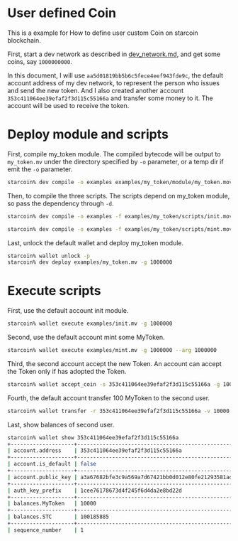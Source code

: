 # User defined Coin

This is a example for How to define user custom Coin on starcoin blockchain.

First, start a dev network as described in [dev_network.md](./dev_network.md), and get some coins, say `1000000000`. 

In this document, I will use `aa5d01819bb5b6c5fece4eef943fde9c`, the default account address of my dev network, to represent the person who issues and send the new token. And I also created another account `353c411064ee39efaf2f3d115c55166a` and transfer some money to it. The account will be used to receive the token.

# Deploy module and scripts
 
First, compile my_token module. The compiled bytecode will be output to `my_token.mv` under the directory specified by `-o` parameter, or a temp dir if emit the `-o` parameter.

```bash
starcoin% dev compile -o examples examples/my_token/module/my_token.move 
```

Then, to compile the three scripts. The scripts depend on my_token module, so pass the dependency through `-d`.

```bash
starcoin% dev compile -o examples -f examples/my_token/scripts/init.move -d examples/my_token/module/my_token.move
```

```bash
starcoin% dev compile -o examples -f examples/my_token/scripts/mint.move -d examples/my_token/module/my_token.move
```

Last, unlock the default wallet and deploy my_token module. 

```bash
starcoin% wallet unlock -p
starcoin% dev deploy examples/my_token.mv -g 1000000
```
# Execute scripts

First, use the default account init module.
```bash
starcoin% wallet execute examples/init.mv -g 1000000
```

Second, use the default account mint some MyToken.
```bash
starcoin% wallet execute examples/mint.mv -g 1000000 --arg 1000000
```

Third, the second account accept the new Token. An account can accept the Token only if has adopted the Token.
```bash
starcoin% wallet accept_coin -s 353c411064ee39efaf2f3d115c55166a -g 1000000 0x0::aa5d01819bb5b6c5fece4eef943fde9c::MyToken::T
```

Fourth, the default account transfer 100 MyToken to the second user.
```bash
starcoin% wallet transfer -r 353c411064ee39efaf2f3d115c55166a -v 10000 -c 0xaa5d01819bb5b6c5fece4eef943fde9c::MyToken::T
```

Last, show balances of second user.
```bash
starcoin% wallet show 353c411064ee39efaf2f3d115c55166a
+--------------------+------------------------------------------------------------------+
| account.address    | 353c411064ee39efaf2f3d115c55166a                                 |
+--------------------+------------------------------------------------------------------+
| account.is_default | false                                                            |
+--------------------+------------------------------------------------------------------+
| account.public_key | a3a67682bfe3c9a569a7d67421bb0d012e80fe21293581ade2cf524da9a91955 |
+--------------------+------------------------------------------------------------------+
| auth_key_prefix    | 1cee76178673d4f245f6d4da2e8bd22d                                 |
+--------------------+------------------------------------------------------------------+
| balances.MyToken   | 10000                                                            |
+--------------------+------------------------------------------------------------------+
| balances.STC       | 100185885                                                        |
+--------------------+------------------------------------------------------------------+
| sequence_number    | 1                                                                |
```